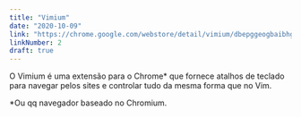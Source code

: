 ```yaml
---
title: "Vimium"
date: "2020-10-09"
link: "https://chrome.google.com/webstore/detail/vimium/dbepggeogbaibhgnhhndojpepiihcmeb"
linkNumber: 2
draft: true
---
```


O Vimium é uma extensão para o Chrome\* que fornece atalhos de teclado para navegar pelos sites e controlar tudo da mesma forma que no Vim.

\*Ou qq navegador baseado no Chromium.
